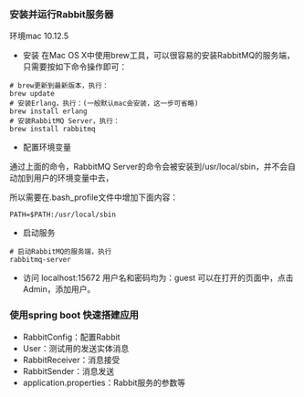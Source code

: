 ### 安装并运行Rabbit服务器

环境mac 10.12.5

* 安装
在Mac OS X中使用brew工具，可以很容易的安装RabbitMQ的服务端，只需要按如下命令操作即可：
```
# brew更新到最新版本，执行：
brew update
# 安装Erlang，执行：(一般默认mac会安装，这一步可省略)
brew install erlang
# 安装RabbitMQ Server，执行：
brew install rabbitmq
```
* 配置环境变量

通过上面的命令，RabbitMQ Server的命令会被安装到/usr/local/sbin，并不会自动加到用户的环境变量中去，

所以需要在.bash_profile文件中增加下面内容：
```
PATH=$PATH:/usr/local/sbin
```

* 启动服务
```
# 启动RabbitMQ的服务端，执行
rabbitmq-server
```


* 访问
localhost:15672
用户名和密码均为：guest
可以在打开的页面中，点击Admin，添加用户。


### 使用spring boot 快速搭建应用

* RabbitConfig：配置Rabbit
* User：测试用的发送实体消息
* RabbitReceiver：消息接受
* RabbitSender：消息发送
* application.properties：Rabbit服务的参数等
